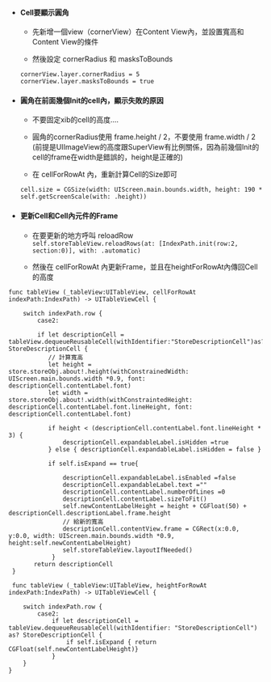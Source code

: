 * #### Cell要顯示圓角

  * 先新增一個view（cornerView）在Content View內，並設置寬高和Content View的條件

  * 然後設定 cornerRadius 和 masksToBounds

  ```
  cornerView.layer.cornerRadius = 5
  cornerView.layer.masksToBounds = true
  ```
* #### 圓角在前面幾個Init的cell內，顯示失敗的原因

  * 不要固定xib的cell的高度....

  * 圓角的cornerRadius使用 frame.height / 2，不要使用 frame.width / 2 \(前提是UIImageView的高度跟SuperView有比例關係，因為前幾個Init的cell的frame在width是錯誤的，height是正確的\)

  * 在 cellForRowAt 內，重新計算Cell的Size即可

  ```
  cell.size = CGSize(width: UIScreen.main.bounds.width, height: 190 * self.getScreenScale(with: .height))
  ```
* #### 更新Cell和Cell內元件的Frame

  * 在要更新的地方呼叫 reloadRow  
    `self.storeTableView.reloadRows(at: [IndexPath.init(row:2, section:0)], with: .automatic)`

  * 然後在 cellForRowAt 內更新Frame，並且在heightForRowAt內傳回Cell的高度

```
func tableView (_tableView:UITableView, cellForRowAt indexPath:IndexPath) -> UITableViewCell {

    switch indexPath.row {
        case2:

        if let descriptionCell = tableView.dequeueReusableCell(withIdentifier:"StoreDescriptionCell")as?StoreDescriptionCell {
           // 計算寬高
           let height = store.storeObj.about!.height(withConstrainedWidth: UIScreen.main.bounds.width *0.9, font: descriptionCell.contentLabel.font)
           let width = store.storeObj.about!.width(withConstraintedHeight: descriptionCell.contentLabel.font.lineHeight, font: descriptionCell.contentLabel.font)

           if height < (descriptionCell.contentLabel.font.lineHeight * 3) {
               descriptionCell.expandableLabel.isHidden =true
           } else { descriptionCell.expandableLabel.isHidden = false }

           if self.isExpand == true{

               descriptionCell.expandableLabel.isEnabled =false
               descriptionCell.expandableLabel.text =""
               descriptionCell.contentLabel.numberOfLines =0
               descriptionCell.contentLabel.sizeToFit()
               self.newContentLabelHeight = height + CGFloat(50) + descriptionCell.descriptionLabel.frame.height
               // 給新的寬高
               descriptionCell.contentView.frame = CGRect(x:0.0, y:0.0, width: UIScreen.main.bounds.width *0.9, height:self.newContentLabelHeight)
               self.storeTableView.layoutIfNeeded()
            }
       return descriptionCell
 }

 func tableView (_tableView:UITableView, heightForRowAt indexPath:IndexPath) -> UITableViewCell {

    switch indexPath.row {
        case2:
            if let descriptionCell = tableView.dequeueReusableCell(withIdentifier: "StoreDescriptionCell") as? StoreDescriptionCell {
                if self.isExpand { return CGFloat(self.newContentLabelHeight)}
            }
    }
}
```





